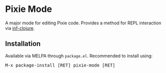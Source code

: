 # Pixie Mode

A major mode for editing Pixie code. Provides a method for REPL
interaction via [inf-clojure].

## Installation

Available via MELPA through `package.el`. Recommended to install using:

<kbd>M-x package-install [RET] pixie-mode [RET]</kbd>

[inf-clojure]: https://github.com/clojure-emacs/inf-clojure
